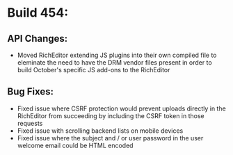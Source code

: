 # Build 454:

## API Changes:
- Moved RichEditor extending JS plugins into their own compiled file to eleminate the need to have the DRM vendor files present in order to build October's specific JS add-ons to the RichEditor

## Bug Fixes:
- Fixed issue where CSRF protection would prevent uploads directly in the RichEditor from succeeding by including the CSRF token in those requests
- Fixed issue with scrolling backend lists on mobile devices
- Fixed issue where the subject and / or user password in the user welcome email could be HTML encoded